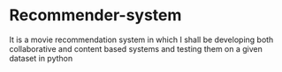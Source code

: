 # Recommender-system
It is a movie recommendation system in which I shall be developing both collaborative and content based systems and testing them on a given dataset in python
